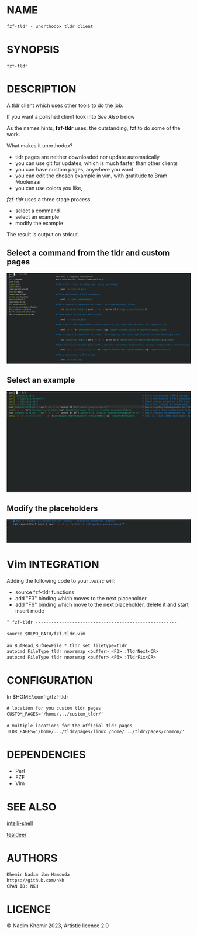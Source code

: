 # NAME

    fzf-tldr - unorthodox tldr client

# SYNOPSIS

    fzf-tldr

# DESCRIPTION

A tldr client which uses other tools to do the job.

If you want a polished client look into *See Also* below 

As the names hints, **fzf-tldr** uses, the outstanding, fzf to do some of the work.

What makes it unorthodox?

- tldr pages are neither downloaded nor update automatically
- you can use git for updates, which is much faster than other clients
- you can have custom pages, anywhere you want
- you can edit the chosen example in vim, with gratitude to Bram Moolenaar
- you can use colors you like, 

*fzf-tldr* uses a three stage process
- select a command
- select an example
- modify the example

The result is output on stdout. 

## Select a command from the tldr and custom pages

![UI](https://github.com/nkh/fzf-tldr/blob/main/media/commands.png)

## Select an example

![UI](https://github.com/nkh/fzf-tldr/blob/main/media/examples.png)

## Modify the placeholders

![UI](https://github.com/nkh/fzf-tldr/blob/main/media/edit.png)

# Vim INTEGRATION

Adding the following code to your *.vimrc* will:
- source fzf-tldr functions
- add "F3" binding which moves to the next placeholder
- add "F6" binding which move to the next placeholder, delete it and start insert mode


```
" fzf-tldr ------------------------------------------------------

source $REPO_PATH/fzf-tldr.vim

au BufRead,BufNewFile *.tldr set filetype=tldr
autocmd FileType tldr nnoremap <buffer> <F3> :TldrNext<CR>
autocmd FileType tldr nnoremap <buffer> <F6> :TldrFix<CR>
```

# CONFIGURATION

In $HOME/.config/fzf-tldr

```
# location for you custom tldr pages
CUSTOM_PAGES='/home/.../custom_tldr/'

# multiple locations for the official tldr pages
TLDR_PAGES='/home/.../tldr/pages/linux /home/.../tldr/pages/common/'
```

# DEPENDENCIES

- Perl
- FZF
- Vim

# SEE ALSO 

[intelli-shell](https://github.com/lasantosr/intelli-shell)

[tealdeer](https://github.com/dbrgn/tealdeer)

# AUTHORS

    Khemir Nadim ibn Hamouda
    https://github.com/nkh
    CPAN ID: NKH

# LICENCE

© Nadim Khemir 2023, Artistic licence 2.0

